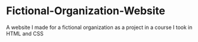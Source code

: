 # Fictional-Organization-Website
A website I made for a fictional organization as a project in a course I took in HTML and CSS
